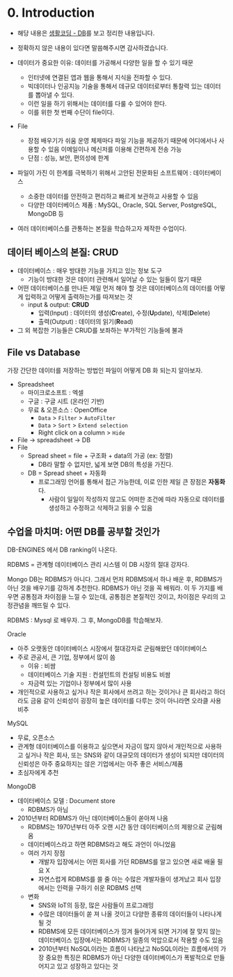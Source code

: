 # 0. Introduction

- 해당 내용은 [생활코딩 - DB](https://opentutorials.org/course/3161/19531)를 보고 정리한 내용입니다.
- 정확하지 않은 내용이 있다면 말씀해주시면 감사하겠습니다.

- 데이터가 중요한 이유: 데이터를 가공해서 다양한 일을 할 수 있기 때문
  - 인터넷에 연결된 앱과 웹을 통해서 지식을 전파할 수 있다.
  - 빅데이터나 인공지능 기술을 통해서 데규모 데이터로부터 통찰력 있는 데이터를 뽑아낼 수 있다.
  - 이런 일을 하기 위해서는 데이터를 다룰 수 있어야 한다.
  - 이를 위한 첫 번째 수단이 file이다.
- File
  - 장점
    배우기가 쉬움
    운영 체제마다 파일 기능을 제공하기 때문에 어디에서나 사용할 수 있음
    이메일이나 메신저를 이용해 간편하게 전송 가능
  - 단점 : 성능, 보안, 편의성에 한계
- 파일이 가진 이 한계를 극복하기 위해서 고안된 전문화된 소프트웨어 : 데이터베이스
  - 소중한 데이터를 안전하고 편리하고 빠르게 보관하고 사용할 수 있음
  - 다양한 데이터베이스 제품 : MySQL, Oracle, SQL Server, PostgreSQL, MongoDB 등
- 여러 데이터베이스를 관통하는 본질을 학습하고자 제작한 수업이다.

## 데이터 베이스의 본질: CRUD

- 데이터베이스 : 매우 방대한 기능을 가지고 있는 정보 도구
  - 기능이 방대한 것은 데이터 관련해서 일어날 수 있는 일들이 많기 때문
- 어떤 데이터베이스를 만나든 제일 먼저 해야 할 것은 데이터베이스의 데이터를 어떻게 입력하고 어떻게 출력하는가를 따져보는 것
  - input & output: **CRUD**
    - 입력(Input) : 데이터의 생성(**C**reate), 수정(**U**pdate), 삭제(**D**elete)
    - 출력(Output) : 데이터의 읽기(**R**ead)
- 그 외 복잡한 기능들은 CRUD를 보좌하는 부가적인 기능들에 불과

## File vs Database

가장 간단한 데이터를 저장하는 방법인 파일이 어떻게 DB 화 되는지 알아보자.

- Spreadsheet
  - 마이크로소프트 : 엑셀
  - 구글 : 구글 시트 (온라인 기반)
  - 무료 & 오픈소스 : OpenOffice
    - `Data` > `Filter` > `AutoFilter`
    - `Data` > `Sort` > `Extend selection`
    - Right click on a column > `Hide`
- File → spreadsheet → DB
- File
  - Spread sheet = file + 구조화 + data의 가공 (ex: 정렬)
    - DB라 말할 수 없지만, 넓게 보면 DB의 특성을 가진다.
  - DB = Spread sheet + 자동화
    - 프로그래밍 언어를 통해서 접근 가능한데, 이로 인한 제일 큰 장점은 **자동화** 다.
      - 사람이 일일이 작성하지 않고도 어떠한 조건에 따라 자동으로 데이터를 생성하고 수정하고 삭제하고 읽을 수 있음

## 수업을 마치며: 어떤 DB를 공부할 것인가

DB-ENGINES 에서 DB ranking이 나온다.

RDBMS = 관계형 데이터베이스 관리 시스템 이 DB 시장의 절대 강자다.

Mongo DB는 RDBMS가 아니다. 그래서 먼저 RDBMS에서 하나 배운 후, RDBMS가 아닌 것을 배우기를 강하게 추천한다. RDBMS가 아닌 것을 꼭 배워라. 이 두 가지를 배우면 공통점과 차이점을 느낄 수 있는데, 공통점은 본질적인 것이고, 차이점은 우리의 고정관념을 깨뜨릴 수 있다.

RDBMS : Mysql 로 배우자. 그 후, MongoDB를 학습해보자.

Oracle

- 아주 오랫동안 데이터베이스 시장에서 절대강자로 군림해왔던 데이터베이스
- 주로 관공서, 큰 기업, 정부에서 많이 씀
  - 이유 : 비쌈
  - 데이터베이스 기술 지원 : 컨설턴트의 컨설팅 비용도 비쌈
  - 자금력 있는 기업이나 정부에서 많이 사용
- 개인적으로 사용하고 싶거나 작은 회사에서 쓰려고 하는 것이거나 큰 회사라고 하더라도 금융 같이 신뢰성이 굉장히 높은 데이터를 다루는 것이 아니라면 오라클 사용 비추

MySQL

- 무료, 오픈소스
- 관계형 데이터베이스를 이용하고 싶으면서 자금이 많지 않아서 개인적으로 사용하고 싶거나 작은 회사, 또는 SNS와 같이 대규모의 데이터가 생성이 되지만 데이터의 신뢰성은 아주 중요하지는 않은 기업에서는 아주 좋은 서비스/제품
- 초심자에게 추천

MongoDB

- 데이터베이스 모델 : Document store
  - RDBMS가 아님
- 2010년부터 RDBMS가 아닌 데이터베이스들이 쏟아져 나옴
  - RDBMS는 1970년부터 아주 오랜 시간 동안 데이터베이스의 제왕으로 군림해옴
  - 데이터베이스라고 하면 RDBMS라고 해도 과언이 아니었음
  - 여러 가지 장점
    - 개발자 입장에서는 어떤 회사를 가던 RDBMS를 알고 있으면 새로 배울 필요 X
    - 자연스럽게 RDBMS를 쓸 줄 아는 수많은 개발자들이 생겨났고 회사 입장에서는 인력을 구하기 쉬운 RDBMS 선택
  - 변화
    - SNS와 IoT의 등장, 많은 사람들이 프로그래밍
    - 수많은 데이터들이 쏟 져 나올 것이고 다양한 종류의 데이터들이 나타나게 될 것
    - RDBMS에 모든 데이터베이스가 낑겨 들어가게 되면 거기에 잘 맞지 않는 데이터베이스 입장에서는 RDBMS가 일종의 억압으로서 작용할 수도 있음
    - 2010년부터 NoSQL이라는 흐름이 나타났고 NoSQL이라는 흐름에서의 가장 중요한 특징은 RDBMS가 아닌 다양한 데이터베이스가 폭발적으로 만들어지고 있고 성장하고 있다는 것
